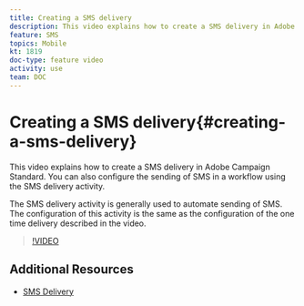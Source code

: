 ```yaml
---
title: Creating a SMS delivery
description: This video explains how to create a SMS delivery in Adobe Campaign Standard (ACS).
feature: SMS
topics: Mobile
kt: 1819
doc-type: feature video
activity: use
team: DOC
---
```


# Creating a SMS delivery{#creating-a-sms-delivery}

This video explains how to create a SMS delivery in Adobe Campaign Standard. You can also configure the sending of SMS in a workflow using the SMS delivery activity.

The SMS delivery activity is generally used to automate sending of SMS. The configuration of this activity is the same as the configuration of the one time delivery described in the video.

>[!VIDEO](https://video.tv.adobe.com/v/25265/?quality=12)

## Additional Resources

* [SMS Delivery](https://docs.adobe.com/content/help/en/campaign-standard/using/managing-processes-and-data/channel-activities/sms-delivery.html#configuration)
